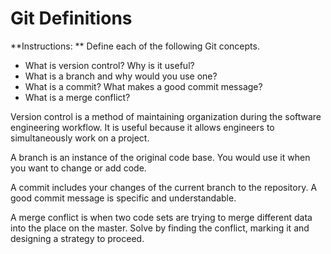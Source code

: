 # Git Definitions

**Instructions: ** Define each of the following Git concepts.

* What is version control?  Why is it useful?
* What is a branch and why would you use one?
* What is a commit? What makes a good commit message?
* What is a merge conflict?


Version control is a method of maintaining organization during the software engineering 
workflow. It is useful because it allows engineers to simultaneously work on a project.      

A branch is an instance of the original code base. You would use it when you want to change or add code. 

A commit includes your changes of the current branch to the repository. A good commit message is specific and understandable. 

A merge conflict is when two code sets are trying to merge different data into the place on the master. Solve by finding the conflict, marking it and designing a strategy to proceed.

